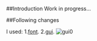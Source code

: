 ##Introduction
Work in progress...

##Following changes

I used:
1.[font](http://www.fontspace.com/kimberly-geswein/kg-happy "KG HAPPY").
2.[gui](http://www.gameart2d.com/free-fantasy-game-gui.html "FREE FANTASY GAME GUI").
![gui0](https://cloud.githubusercontent.com/assets/19840443/17906772/04e4d4b8-6979-11e6-87f7-ce1b52cf1708.png)

